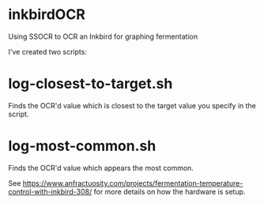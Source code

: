 # inkbirdOCR

Using SSOCR to OCR an Inkbird for graphing fermentation

I've created two scripts:

# log-closest-to-target.sh

Finds the OCR'd value which is closest to the target value you specify in the script.

# log-most-common.sh

Finds the OCR'd value which appears the most common. 

See https://www.anfractuosity.com/projects/fermentation-temperature-control-with-inkbird-308/ for more details on how the hardware is setup.
